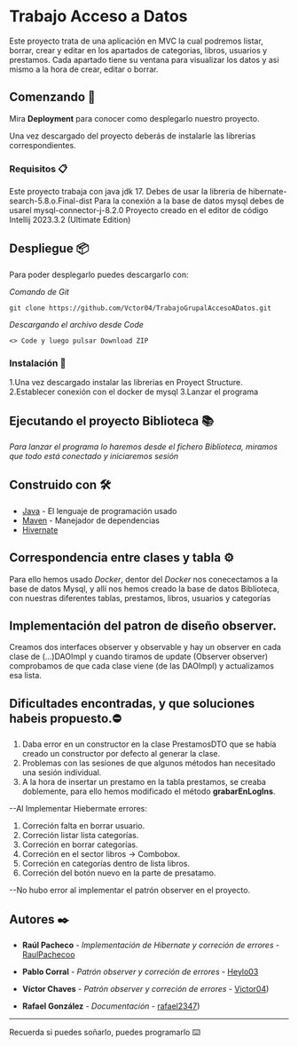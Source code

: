 # Trabajo Acceso a Datos

Este proyecto trata de una aplicación en MVC la cual podremos listar, borrar, crear y editar en los apartados de categorias, libros, usuarios y prestamos.
Cada apartado tiene su ventana para visualizar los datos y asi mismo a la hora de crear, editar o borrar.

## Comenzando 🚀

Mira **Deployment** para conocer como desplegarlo nuestro proyecto.

Una vez descargado del proyecto deberás de instalarle las librerias correspondientes.

### Requisitos 📋

Este proyecto trabaja con java jdk 17.
Debes de usar la libreria de hibernate-search-5.8.o.Final-dist
Para la conexión a la base de datos mysql debes de usarel mysql-connector-j-8.2.0
Proyecto creado en el editor de código Intellij 2023.3.2 (Ultimate Edition) 

## Despliegue 📦

Para poder desplegarlo puedes descargarlo con:

_Comando de Git_

```
git clone https://github.com/Vctor04/TrabajoGrupalAccesoADatos.git
```

_Descargando el archivo desde Code_

```
<> Code y luego pulsar Download ZIP
```

### Instalación 🔧

1.Una vez descargado instalar las librerias en Proyect Structure.
2.Establecer conexión con el docker de mysql 
3.Lanzar el programa

## Ejecutando el proyecto Biblioteca 📚 

_Para lanzar el programa lo haremos desde el fichero Biblioteca, miramos que todo está conectado y iniciaremos sesión_


## Construido con 🛠️

* [Java]((https://jdk.java.net/17/)) - El lenguaje de programación usado
* [Maven](https://maven.apache.org/) - Manejador de dependencias
* [Hivernate]([https://rometools.github.io/rome/](https://hibernate.org/search/releases/5.8/))


## Correspondencia entre clases y tabla ⚙️
Para ello hemos usado _Docker_, dentor del _Docker_ nos conecectamos a la base de datos Mysql, y allí nos hemos creado la base de datos Biblioteca, con nuestras diferentes tablas, prestamos, libros, usuarios y categorías 


## Implementación del patron de diseño observer.
Creamos dos interfaces observer y observable y hay un observer en cada clase de (...)DAOImpl y cuando tiramos de update (Observer observer) comprobamos de que cada clase viene (de las DAOImpl) y actualizamos esa lista. 

## Dificultades encontradas, y que soluciones habeis propuesto.⛔️

1. Daba error en un constructor en la clase PrestamosDTO que se había creado un constructor por defecto al generar la clase.
2. Problemas con las sesiones de que algunos métodos han necesitado una sesión individual.
3. A la hora de insertar un prestamo en la tabla prestamos, se creaba doblemente, para ello hemos modificado el método **grabarEnLogIns**.

--Al Implementar Hiebermate errores:
1. Correción falta en borrar usuario.
2. Correción listar lista categorías.
3. Correción en borrar categorías.
4. Correción en el sector libros -> Combobox.
5. Correción en categorías dentro de lista libros.
6. Correción del botón nuevo en la parte de presatamo.

--No hubo error al implementar el patrón observer en el proyecto.


## Autores ✒️

* **Raúl Pacheco** - *Implementación de Hibernate y correción de errores* - [RaulPachecoo](https://github.com/RaulPachecoo)

* **Pablo Corral** - *Patrón observer y correción de errores* - [Heylo03](https://github.com/Heylo03)

* **Víctor Chaves** - *Patrón observer y correción de errores* - [Victor04](https://github.com/Vctor04))
  
* **Rafael González** - *Documentación* - [rafael2347](https://github.com/rafael2347))

---
Recuerda si puedes soñarlo, puedes programarlo ⌨️
